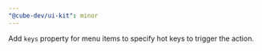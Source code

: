 ```yaml
---
"@cube-dev/ui-kit": minor
---
```


Add `keys` property for menu items to specify hot keys to trigger the action.
